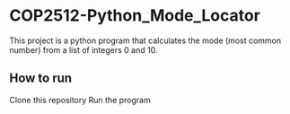 # COP2512-Python_Mode_Locator
This project is a python program that calculates the mode (most common number) from a list of integers 0 and 10.
## How to run
Clone this repository
Run the program
